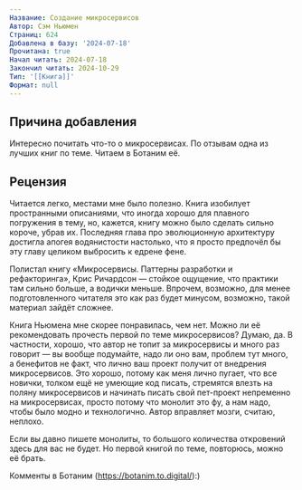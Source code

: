```yaml
---
Название: Создание микросервисов
Автор: Сэм Ньюмен
Страниц: 624
Добавлена в базу: '2024-07-18'
Прочитана: true
Начал читать: 2024-07-18
Закончил читать: 2024-10-29
Тип: '[[Книга]]'
Формат: null
---
```

## Причина добавления

Интересно почитать что-то о микросервисах. По отзывам одна из лучших книг по теме. Читаем в Ботаним её.

## Рецензия

Читается легко, местами мне было полезно. Книга изобилует пространными описаниями, что иногда хорошо для плавного погружения в тему, но, кажется, книгу можно было сделать сильно короче, убрав их. Последняя глава про эволюционную архитектуру достигла апогея водянистости настолько, что я просто предпочёл бы эту главу целиком выбросить к едрене фене.

Полистал книгу «Микросервисы. Паттерны разработки и рефакторинга», Крис Ричардсон — стойкое ощущение, что практики там сильно больше, а водички меньше. Впрочем, возможно, для менее подготовленного читателя это как раз будет минусом, возможно, такой материал зайдёт сложнее. 

Книга Ньюмена мне скорее понравилась, чем нет. Можно ли её рекомендовать прочесть первой по теме микросервисов? Думаю, да. В частности, хорошо, что автор не топит за микросервисы и много раз говорит — вы вообще подумайте, надо ли оно вам, проблем тут много, а бенефитов не факт, что лично ваш проект получит от внедрения микросервисов. Это хорошо, потому как меня лично пугает, что все новички, толком ещё не умеющие код писать, стремятся влезть на поляну микросервисов и начинать писать свой пет-проект непременно на микросервисах, просто потому что монолит это фу, а нам надо, чтобы было модно и технологично. Автор вправляет мозги, считаю, неплохо.

Если вы давно пишете монолиты, то большого количества откровений здесь для вас не будет. Но первой книгой по теме, повторюсь, можно её брать.

Комменты в Ботаним (https://botanim.to.digital/):)